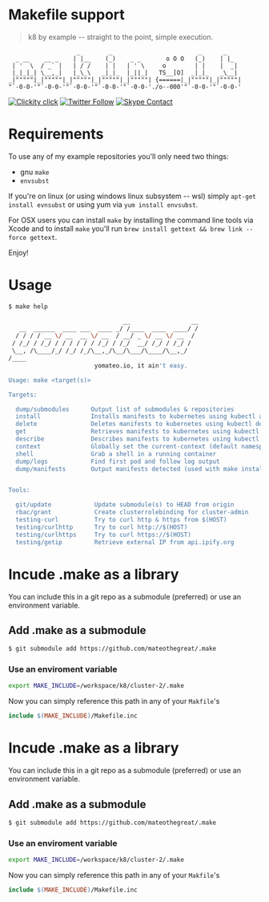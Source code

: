 <!--
#                                 __                 __
#    __  ______  ____ ___  ____ _/ /____  ____  ____/ /
#   / / / / __ \/ __ `__ \/ __ `/ __/ _ \/ __ \/ __  /
#  / /_/ / /_/ / / / / / / /_/ / /_/  __/ /_/ / /_/ /
#  \__, /\____/_/ /_/ /_/\__,_/\__/\___/\____/\__,_/
# /____                     matthewdavis.io, holla!
#
#-->

# Makefile support

> k8 by example -- straight to the point, simple execution.

```
                   _        _                        _      _     
  _ __    __ _    | |__    (_)    _ _       o O O   (_)    | |_   
 | '  \  / _` |   | / /    | |   | ' \     o        | |    |  _|  
 |_|_|_| \__,_|   |_\_\   _|_|_  |_||_|   TS__[O]  _|_|_   _\__|  
_|"""""|_|"""""|_|"""""|_|"""""|_|"""""| {======|_|"""""|_|"""""| 
"`-0-0-'"`-0-0-'"`-0-0-'"`-0-0-'"`-0-0-'./o--000'"`-0-0-'"`-0-0-' 

```
[![Clickity click](https://img.shields.io/badge/k8s%20by%20example%20yo-limit%20time-ff69b4.svg?style=flat-square)](https://k8.matthewdavis.io)
[![Twitter Follow](https://img.shields.io/twitter/follow/yomateod.svg?label=Follow&style=flat-square)](https://twitter.com/yomateod) [![Skype Contact](https://img.shields.io/badge/skype%20id-appsoa-blue.svg?style=flat-square)](skype:appsoa?chat)

# Requirements
To use any of my example repositories you'll only need two things:
* gnu `make`
* `envsubst`

If you're on linux (or using windows linux subsystem -- wsl) simply `apt-get install evnsubst` or using yum via `yum install envsubst`.

For OSX users you can install `make` by installing the command line tools via Xcode and to install `make` you'll run `brew install gettext && brew link --force gettext`.

Enjoy!

# Usage
```sh
$ make help

                                __                 __
   __  ______  ____ ___  ____ _/ /____  ____  ____/ /
  / / / / __ \/ __  __ \/ __  / __/ _ \/ __ \/ __  /
 / /_/ / /_/ / / / / / / /_/ / /_/  __/ /_/ / /_/ /
 \__, /\____/_/ /_/ /_/\__,_/\__/\___/\____/\__,_/
/____
                        yomateo.io, it ain't easy.

Usage: make <target(s)>

Targets:

  dump/submodules      Output list of submodules & repositories
  install              Installs manifests to kubernetes using kubectl apply (make manifests to see what will be installed)
  delete               Deletes manifests to kubernetes using kubectl delete (make manifests to see what will be installed)
  get                  Retrieves manifests to kubernetes using kubectl get (make manifests to see what will be installed)
  describe             Describes manifests to kubernetes using kubectl describe (make manifests to see what will be installed)
  context              Globally set the current-context (default namespace)
  shell                Grab a shell in a running container
  dump/logs            Find first pod and follow log output
  dump/manifests       Output manifests detected (used with make install, delete, get, describe, etc)


Tools:

  git/update            Update submodule(s) to HEAD from origin
  rbac/grant            Create clusterrolebinding for cluster-admin
  testing-curl          Try to curl http & https from $(HOST)
  testing/curlhttp      Try to curl http://$(HOST)
  testing/curlhttps     Try to curl https://$(HOST)
  testing/getip         Retrieve external IP from api.ipify.org

```

# Incude .make as a library

You can include this in a git repo as a submodule (preferred) or use an environment variable.

## Add .make as a submodule

```sh
$ git submodule add https://github.com/mateothegreat/.make
```

### Use an enviroment variable

```sh
export MAKE_INCLUDE=/workspace/k8/cluster-2/.make
```

Now you can simply reference this path in any of your `Makfile`'s

```Makefile
include $(MAKE_INCLUDE)/Makefile.inc
```

# Incude .make as a library

You can include this in a git repo as a submodule (preferred) or use an environment variable.

## Add .make as a submodule

```sh
$ git submodule add https://github.com/mateothegreat/.make
```

### Use an enviroment variable

```sh
export MAKE_INCLUDE=/workspace/k8/cluster-2/.make
```

Now you can simply reference this path in any of your `Makfile`'s

```Makefile
include $(MAKE_INCLUDE)/Makefile.inc
```
